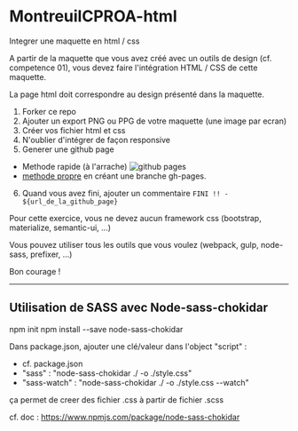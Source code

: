 # MontreuilCPROA-html
Integrer une maquette en html / css

A partir de la maquette que vous avez créé avec un outils de design (cf. competence 01), vous devez faire l'intégration HTML / CSS de cette maquette.

La page html doit correspondre au design présenté dans la maquette.

1. Forker ce repo
2. Ajouter un export PNG ou PPG de votre maquette (une image par ecran)
3. Créer vos fichier html et css
4. N'oublier d'intégrer de façon responsive
5. Generer une github page
  * Methode rapide (à l'arrache) ![github pages](https://guides.github.com/features/pages/launch-theme-chooser.png)
  * [methode propre](https://www.thinkful.com/learn/a-guide-to-using-github-pages/start/existing-project/project-page/existing-repo/) en créant une branche gh-pages.
6. Quand vous avez fini, ajouter un commentaire `FINI !! - ${url_de_la_github_page}`

Pour cette exercice, vous ne devez aucun framework css (bootstrap, materialize, semantic-ui, ...)

Vous pouvez utiliser tous les outils que vous voulez (webpack, gulp, node-sass, prefixer, ...)

Bon courage !

---------------------------

## Utilisation de SASS avec Node-sass-chokidar

npm init
npm install --save node-sass-chokidar

Dans package.json, ajouter une clé/valeur dans l'object "script" : 

- cf. package.json
- "sass" : "node-sass-chokidar ./ -o ./style.css"
- "sass-watch" : "node-sass-chokidar ./ -o ./style.css --watch"

ça permet de creer des fichier .css à partir de fichier .scss

cf. doc : https://www.npmjs.com/package/node-sass-chokidar



